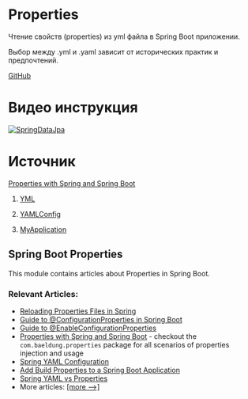 # Properties

Чтение свойств (properties) из yml файла в Spring Boot приложении.

Выбор между .yml и .yaml зависит от исторических практик и предпочтений.

[GitHub](https://github.com/Bouncer77/Properties)

# Видео инструкция

[![SpringDataJpa](https://img.youtube.com/vi/q4Hwr60uPE0/0.jpg)](https://www.youtube.com/watch?v=q4Hwr60uPE0)

# Источник

[Properties with Spring and Spring Boot](https://www.baeldung.com/properties-with-spring)

1. [YML](https://github.com/eugenp/tutorials/blob/master/spring-boot-modules/spring-boot-properties/src/main/resources/application.yml)

2. [YAMLConfig](https://github.com/eugenp/tutorials/blob/master/spring-boot-modules/spring-boot-properties/src/main/java/com/baeldung/yaml/YAMLConfig.java)

3. [MyApplication](https://github.com/eugenp/tutorials/blob/master/spring-boot-modules/spring-boot-properties/src/main/java/com/baeldung/yaml/MyApplication.java)

## Spring Boot Properties

This module contains articles about Properties in Spring Boot.

### Relevant Articles:
- [Reloading Properties Files in Spring](https://www.baeldung.com/spring-reloading-properties)
- [Guide to @ConfigurationProperties in Spring Boot](https://www.baeldung.com/configuration-properties-in-spring-boot)
- [Guide to @EnableConfigurationProperties](https://www.baeldung.com/spring-enable-config-properties)
- [Properties with Spring and Spring Boot](https://www.baeldung.com/properties-with-spring) - checkout the `com.baeldung.properties` package for all scenarios of properties injection and usage
- [Spring YAML Configuration](https://www.baeldung.com/spring-yaml)
- [Add Build Properties to a Spring Boot Application](https://www.baeldung.com/spring-boot-build-properties)
- [Spring YAML vs Properties](https://www.baeldung.com/spring-yaml-vs-properties)
- More articles: [[more -->]](../spring-boot-properties-2)

